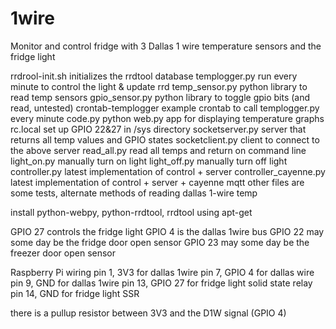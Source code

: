 # 1wire
Monitor and control fridge with 3 Dallas 1 wire temperature sensors and the fridge light

rrdrool-init.sh   initializes the rrdtool database
templogger.py      run every minute to control the light & update rrd 
temp_sensor.py    python library to read temp sensors
gpio_sensor.py    python library to toggle gpio bits (and read, untested)
crontab-templogger  example crontab to call templogger.py every minute
code.py          python web.py app for displaying temperature graphs
rc.local	set up GPIO 22&27 in /sys directory
socketserver.py  server that returns all temp values and GPIO states
socketclient.py  client to connect to the above server
read_all.py      read all temps and return on command line
light_on.py      manually turn on light
light_off.py     manually turn off light
controller.py    latest implementation of control + server
controller_cayenne.py    latest implementation of control + server + cayenne mqtt
other files are some tests, alternate methods of reading dallas 1-wire temp

install python-webpy, python-rrdtool, rrdtool using apt-get

GPIO 27 controls the fridge light
GPIO 4 is the dallas 1wire bus
GPIO 22 may some day be the fridge door open sensor
GPIO 23 may some day be the freezer door open sensor

Raspberry Pi wiring
pin 1, 3V3 for dallas 1wire
pin 7, GPIO 4 for dallas wire
pin 9, GND for dallas 1wire
pin 13, GPIO 27 for fridge light solid state relay
pin 14, GND for fridge light SSR

there is a pullup resistor between 3V3 and the D1W signal (GPIO 4)

